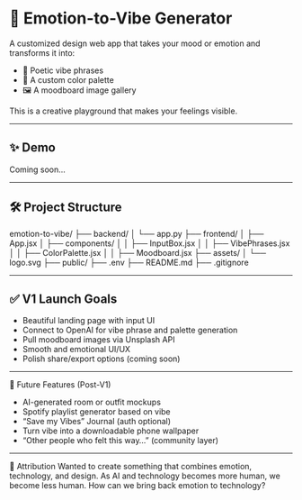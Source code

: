 # 🎨 Emotion-to-Vibe Generator

A customized design web app that takes your mood or emotion and transforms it into:

- 💬 Poetic vibe phrases  
- 🎨 A custom color palette  
- 🖼️ A moodboard image gallery  

This is a creative playground that makes your feelings visible.

---
## ✨ Demo
Coming soon...

---

## 🛠️ Project Structure
emotion-to-vibe/
├── backend/
│   └── app.py
├── frontend/
│   ├── App.jsx
│   ├── components/
│   │   ├── InputBox.jsx
│   │   ├── VibePhrases.jsx
│   │   ├── ColorPalette.jsx
│   │   ├── Moodboard.jsx
├── assets/
│   └── logo.svg
├── public/
├── .env
├── README.md
├── .gitignore

---

## ✅ V1 Launch Goals
- Beautiful landing page with input UI
- Connect to OpenAI for vibe phrase and palette generation
- Pull moodboard images via Unsplash API
- Smooth and emotional UI/UX
- Polish share/export options (coming soon)
 
---

🚀 Future Features (Post-V1)
- AI-generated room or outfit mockups
- Spotify playlist generator based on vibe
- “Save my Vibes” Journal (auth optional)
- Turn vibe into a downloadable phone wallpaper
- “Other people who felt this way…” (community layer)

---

🤍 Attribution
Wanted to create something that combines emotion, technology, and design. 
As AI and technology becomes more human, we become less human. How can we bring back emotion to technology?
